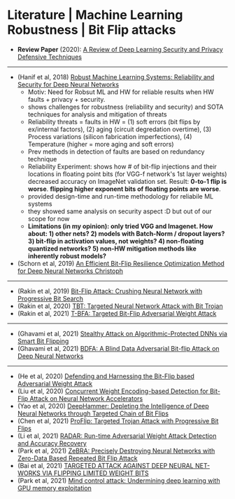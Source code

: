# Literature | Machine Learning Robustness | Bit Flip attacks

* **Review Paper** (2020): [A Review of Deep Learning Security and Privacy Defensive Techniques](https://www.hindawi.com/journals/misy/2020/6535834/)
---
* (Hanif et al, 2018) [Robust Machine Learning Systems: Reliability and Security for Deep Neural Networks](https://ieeexplore.ieee.org/document/8474192)
   * Motiv: Need for Robsut ML and HW for reliable results when HW faults + privacy + security.
   * shows challenges for robustness (reliability and security) and SOTA techniques for analysis and mitigation of threats
   * Reliability threats = faults in HW = (1) soft errors (bit flips by ex/internal factors), (2) aging (circuit degredation overtime), (3) Process variations (silicon fabrication imperfections), (4) Temperature (higher  = more aging and soft errors)
   * Prev methods in detection of faults are based on redundancy technique
   * Reliability Experiment: shows how # of bit-flip injections and their locations in floating point bits (for VGG-f network's 1st layer weights) decreased accuracy on ImageNet validation set. Result: **0-to-1 flip is worse**. **flipping higher exponent bits of floating points are worse**. 
   * provided design-time and run-time methodology for reliabile ML systems
   * they showed same analysis on security aspect :D but out of our scope for now
   * **Limitations (in my opinion): only tried VGG and Imagenet. How about: 1) other nets? 2) models with Batch-Norm / dropout layers? 3) bit-flip in activation values, not weights? 4) non-floating quantized networks? 5) non-HW mitigation methods like inherently robust models?** 
* (Schorn et al, 2019) [An Efficient Bit-Flip Resilience Optimization Method for Deep Neural Networks Christoph](https://ieeexplore.ieee.org/document/8714885)
---
* (Rakin et al, 2019) [Bit-Flip Attack: Crushing Neural Network with Progressive Bit Search](https://openaccess.thecvf.com/content_ICCV_2019/papers/Rakin_Bit-Flip_Attack_Crushing_Neural_Network_With_Progressive_Bit_Search_ICCV_2019_paper.pdf)
* (Rakin et al, 2020) [TBT: Targeted Neural Network Attack with Bit Trojan](https://arxiv.org/abs/1909.05193)
* (Rakin et al, 2021) [T-BFA: Targeted Bit-Flip Adversarial Weight Attack](https://arxiv.org/abs/2007.12336)
---
* (Ghavami et al, 2021) [Stealthy Attack on Algorithmic-Protected DNNs via Smart Bit Flipping](https://arxiv.org/abs/2112.13162)
* (Ghavami et al, 2021) [BDFA: A Blind Data Adversarial Bit-flip Attack on Deep Neural Networks](https://arxiv.org/abs/2112.03477)
---
* (He et al, 2020) [Defending and Harnessing the Bit-Flip based Adversarial Weight Attack](https://openaccess.thecvf.com/content_CVPR_2020/papers/He_Defending_and_Harnessing_the_Bit-Flip_Based_Adversarial_Weight_Attack_CVPR_2020_paper.pdf)
* (Liu et al, 2020) [Concurrent Weight Encoding-based Detection for Bit-Flip Attack on Neural Network Accelerators](https://ieeexplore.ieee.org/document/9256559)
* (Yao et al, 2020) [DeepHammer: Depleting the Intelligence of Deep Neural Networks through Targeted Chain of Bit Flips](https://www.usenix.org/conference/usenixsecurity20/presentation/yao)
* (Chen et al, 2021) [ProFlip: Targeted Trojan Attack with Progressive Bit Flips](https://openaccess.thecvf.com/content/ICCV2021/papers/Chen_ProFlip_Targeted_Trojan_Attack_With_Progressive_Bit_Flips_ICCV_2021_paper.pdf)
* (Li et al, 2021) [RADAR: Run-time Adversarial Weight Attack Detection and Accuracy Recovery](https://arxiv.org/abs/2101.08254)
* (Park et al, 2021) [ZeBRA: Precisely Destroying Neural Networks with Zero-Data Based Repeated Bit Flip Attack](https://arxiv.org/abs/2111.01080#:~:text=version%2C%20v2)
* (Bai et al, 2021) [TARGETED ATTACK AGAINST DEEP NEURAL NET- WORKS VIA FLIPPING LIMITED WEIGHT BITS](https://arxiv.org/abs/2102.10496)
* (Park et al, 2021) [Mind control attack: Undermining deep learning with GPU memory exploitation](https://www.sciencedirect.com/science/article/pii/S0167404820303886)
